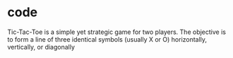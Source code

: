 # code
Tic-Tac-Toe is a simple yet strategic game for two players. The objective is to form a line of three identical symbols (usually X or O) horizontally, vertically, or diagonally
